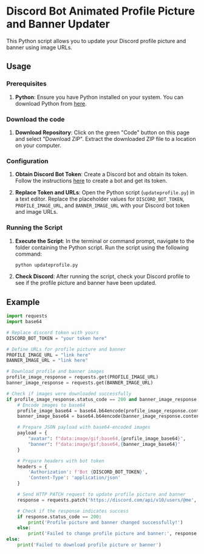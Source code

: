 # Discord Bot Animated Profile Picture and Banner Updater

This Python script allows you to update your Discord profile picture and banner using image URLs.

## Usage

### Prerequisites

1. **Python**: Ensure you have Python installed on your system. You can download Python from [here](https://www.python.org/downloads/).

### Download the code

1. **Download Repository**: Click on the green "Code" button on this page and select "Download ZIP". Extract the downloaded ZIP file to a location on your computer.

### Configuration

1. **Obtain Discord Bot Token**: Create a Discord bot and obtain its token. Follow the instructions [here](https://discordpy.readthedocs.io/en/stable/discord.html) to create a bot and get its token.

2. **Replace Token and URLs**: Open the Python script (`updateprofile.py`) in a text editor. Replace the placeholder values for `DISCORD_BOT_TOKEN`, `PROFILE_IMAGE_URL`, and `BANNER_IMAGE_URL` with your Discord bot token and image URLs.

### Running the Script

1. **Execute the Script**: In the terminal or command prompt, navigate to the folder containing the Python script. Run the script using the following command:
   ```bash
   python updateprofile.py
   ```

2. **Check Discord**: After running the script, check your Discord profile to see if the profile picture and banner have been updated.

## Example

```python
import requests
import base64

# Replace discord token with yours
DISCORD_BOT_TOKEN = "your token here"

# Define URLs for profile picture and banner
PROFILE_IMAGE_URL = "link here"
BANNER_IMAGE_URL = "link here"

# Download profile and banner images
profile_image_response = requests.get(PROFILE_IMAGE_URL)
banner_image_response = requests.get(BANNER_IMAGE_URL)

# Check if images were downloaded successfully
if profile_image_response.status_code == 200 and banner_image_response.status_code == 200:
    # Encode images to base64
    profile_image_base64 = base64.b64encode(profile_image_response.content).decode('utf-8')
    banner_image_base64 = base64.b64encode(banner_image_response.content).decode('utf-8')

    # Prepare JSON payload with base64-encoded images
    payload = {
        "avatar": f"data:image/gif;base64,{profile_image_base64}",
        "banner": f"data:image/gif;base64,{banner_image_base64}"
    }

    # Prepare headers with bot token
    headers = {
        'Authorization': f'Bot {DISCORD_BOT_TOKEN}',
        'Content-Type': 'application/json'
    }

    # Send HTTP PATCH request to update profile picture and banner
    response = requests.patch('https://discord.com/api/v10/users/@me', headers=headers, json=payload)

    # Check if the response indicates success
    if response.status_code == 200:
        print('Profile picture and banner changed successfully!')
    else:
        print('Failed to change profile picture and banner:', response.text)
else:
    print('Failed to download profile picture or banner')
```
